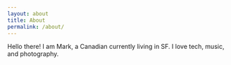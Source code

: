 ```yaml
---
layout: about
title: About
permalink: /about/
---
```


<span class="post-text">
Hello there! I am Mark, a Canadian currently living in SF.
</span>
<span class="post-text">
I love tech, music, and photography.
</span>
